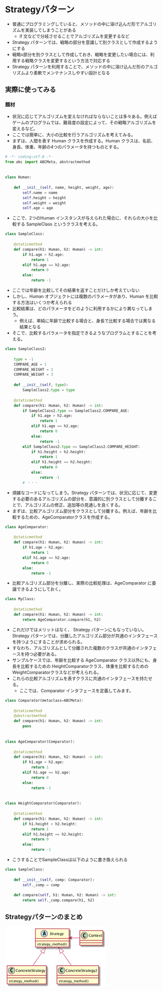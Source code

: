 # Strategyパターン
- 普通にプログラミングしていると、メソッドの中に溶け込んだ形でアルゴリズムを実装してしまうことがある
  - if 文などで分岐させることでアルゴリズムを変更するなど
- Strategy パターンでは、戦略の部分を意識して別クラスとして作成するようにする
- 戦略x部分を別クラスとして作成しておき、戦略を変更したい場合には、利用する戦略クラスを変更するという方法で対応する
- Strategy パターンを利用することで、メソッドの中に溶け込んだ形のアルゴリズムより柔軟でメンテナンスしやすい設計となる

## 実際に使ってみる
### 題材
- 状況に応じてアルゴリズムを変えなければならないことは多々ある。例えばゲームのプログラムでは、難易度の設定によって、その戦略アルゴリズムを変えるなど。
- ここでは簡単に、大小の比較を行うアルゴリズムを考えてみる。
- まずは、人間を表す Human クラスを作成する。Human クラスは、名前、身長、体重、年齢の4つのパラメータを持つものとする。

```python
# -*- coding:utf-8 -*-
from abc import ABCMeta, abstractmethod


class Human:

    def __init__(self, name, height, weight, age):
        self.name = name
        self.height = height
        self.weight = weight
        self.age = age
```

- ここで、2つのHuman インスタンスが与えられた場合に、それらの大小を比較する SampleClass というクラスを考える。

```python
class SampleClass:

    @staticmethod
    def compare(h1: Human, h2: Human) -> int:
        if h1.age > h2.age:
            return 1
        elif h1.age == h2.age:
            return 0
        else:
            return -1

```

- ここでは年齢を比較してその結果を返すことだけしか考えていない
- しかし、Human オブジェクトには複数のパラメータがあり、Human を比較する方法はいくつか考えられる
- 比較結果は、どのパラメータをどのように利用するかにより異なってしまう。
  - 例えば、単純に年齢で比較する場合と、身長で比較する場合では異なる結果となる
- そこで、比較するパラメータを指定できるようなプログラムとすることを考える。

```python
class SampleClass2:

    type = -1
    COMPARE_AGE = 1
    COMPARE_HEIGHT = 2
    COMPARE_WEIGHT = 3

    def __init__(self, type):
        SampleClass2.type = type

    @staticmethod
    def compare(h1: Human, h2: Human) -> int:
        if SampleClass2.type == SampleClass2.COMPARE_AGE:
            if h1.age > h2.age:
                return 1
            elif h1.age == h2.age:
                return 0
            else:
                return -1
        elif SampleClass2.type == SampleClass2.COMPARE_HEIGHT:
            if h1.height > h2.height:
                return 1
            elif h1.height == h2.height:
                return 0
            else:
                return -1
        # ・・・
```

- 煩雑なコードになってしまう。Strategy パターンでは、状況に応じて、変更する必要のあるアルゴリズムの部分を、意識的に別クラスとして分離することで、アルゴリズムの修正、追加等の見通しを良くする。
- まずは、比較アルゴリズム部分をクラスとして分離する。例えば、年齢を比較するための、AgeComparatorクラスを作成する。

```python
class AgeComparator:

    @staticmethod
    def compare(h1: Human, h2: Human) -> int:
        if h1.age > h2.age:
            return 1
        elif h1.age == h2.age:
            return 0
        else:
            return -1
```

- 比較アルゴリズム部分を分離し、実際の比較処理は、AgeComparator に委譲できるようにしておく。

```python
class MyClass:

    @staticmethod
    def compare(h1: Human, h2: Human) -> int:
        return AgeComparator.compare(h1, h2)
```

- これだけではメリットはなく、 Strategy パターンにもなっていない。Strategy パターンでは、分離したアルゴリズム部分が共通のインタフェースを持つようにすることが求められる。
- すなわち、アルゴリズムとして分離された複数のクラスが共通のインタフェースを持つ必要がある。
- サンプルケースでは、年齢を比較する AgeComparator クラス以外にも、身長を比較するための HeightComparatorクラス、体重を比較するための WeightComparatorクラスなどが考えられる。
- これらの比較アルゴリズムを表すクラスに共通のインタフェースを持たせる。
  - ここでは、Comparator インタフェースを定義してみます。

```python
class Comparator(metaclass=ABCMeta):

    @staticmethod
    @abstractmethod
    def compare(h1: Human, h2: Human) -> int:
        pass


class AgeComparator(Comparator):

    @staticmethod
    def compare(h1: Human, h2: Human) -> int:
        if h1.age > h2.age:
            return 1
        elif h1.age == h2.age:
            return 0
        else:
            return -1


class HeightComparator(Comparator):

    @staticmethod
    def compare(h1: Human, h2: Human) -> int:
        if h1.height > h2.height:
            return 1
        elif h1.height == h2.height:
            return 0
        else:
            return -1
```

- こうすることでSampleClassは以下のように書き換えられる

```python
class SampleClass:

    def __init__(self, comp: Comparator):
        self._comp = comp

    def compare(self, h1: Human, h2: Human) -> int:
        return self._comp.compare(h1, h2)
```


## Strategyパターンのまとめ
![class_image2](./Strategy.png)
